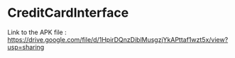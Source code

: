 # CreditCardInterface
Link to the APK file : https://drive.google.com/file/d/1HpirDQnzDiblMusgzjYkAPttaf1wzt5x/view?usp=sharing
